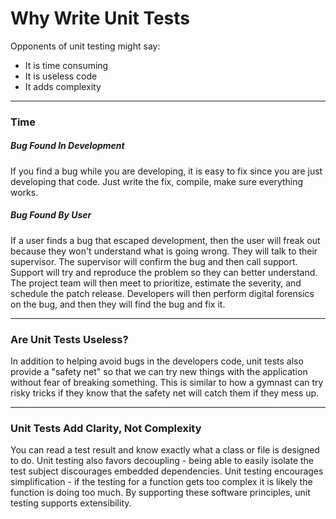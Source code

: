 # Why Write Unit Tests

Opponents of unit testing might say:

- It is time consuming
- It is useless code
- It adds complexity

***

### Time

##### Bug Found In Development

If you find a bug while you are developing, it is easy to fix since you are just developing that code. Just write the fix, compile, make sure everything works. 

##### Bug Found By User

If a user finds a bug that escaped development, then the user will freak out because they won't understand what is going wrong. They will talk to their supervisor. The supervisor will confirm the bug and then call support. Support will try and reproduce the problem so they can better understand. The project team will then meet to prioritize, estimate the severity, and schedule the patch release. Developers will then perform digital forensics on the bug, and then they will find the bug and fix it.

***

### Are Unit Tests Useless?

In addition to helping avoid bugs in the developers code, unit tests also provide a "safety net" so that we can try new things with the application without fear of breaking something. This is similar to how a gymnast can try risky tricks if they know that the safety net will catch them if they mess up.

***

### Unit Tests Add Clarity, Not Complexity

You can read a test result and know exactly what a class or file is designed to do. Unit testing also favors decoupling - being able to easily isolate the test subject discourages embedded dependencies. Unit testing encourages simplification - if the testing for a function gets too complex it is likely the function is doing too much. By supporting these software principles, unit testing supports extensibility.
